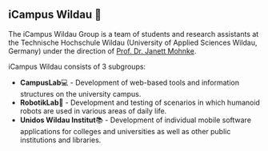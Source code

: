 ## iCampus Wildau 🧭

The iCampus Wildau Group is a team of students and research assistants at the Technische Hochschule Wildau (University of Applied Sciences Wildau, Germany) under the direction of [Prof. Dr. Janett Mohnke](https://www.th-wildau.de/personen/janett-mohnke/).

iCampus Wildau consists of 3 subgroups:
- **CampusLab**💻 - Development of web-based tools and information structures on the university campus.
- **RobotikLab**🤖 - Development and testing of scenarios in which humanoid robots are used in various areas of daily life.
- **Unidos Wildau Institut**📚 - Development of individual mobile software applications for colleges and universities as well as other public institutions and libraries.



<!--

**Here are some ideas to get you started:**

🙋‍♀️ A short introduction - what is your organization all about?
🌈 Contribution guidelines - how can the community get involved?
👩‍💻 Useful resources - where can the community find your docs? Is there anything else the community should know?
🍿 Fun facts - what does your team eat for breakfast?
🧙 Remember, you can do mighty things with the power of [Markdown](https://docs.github.com/github/writing-on-github/getting-started-with-writing-and-formatting-on-github/basic-writing-and-formatting-syntax)
-->
